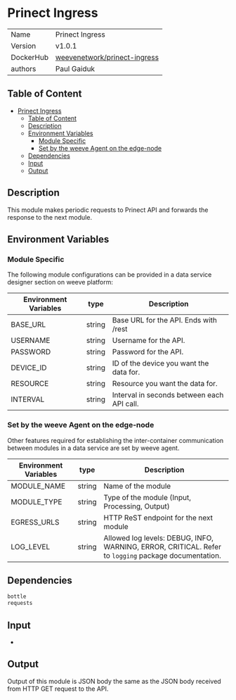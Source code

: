 # Prinect Ingress

|           |                                                                                       |
| --------- | ------------------------------------------------------------------------------------- |
| Name      | Prinect Ingress                                                                       |
| Version   | v1.0.1                                                                                |
| DockerHub | [weevenetwork/prinect-ingress](https://hub.docker.com/r/weevenetwork/prinect-ingress) |
| authors   | Paul Gaiduk                                                                           |

## Table of Content

- [Prinect Ingress](#prinect-ingress)
  - [Table of Content](#table-of-content)
  - [Description](#description)
  - [Environment Variables](#environment-variables)
    - [Module Specific](#module-specific)
    - [Set by the weeve Agent on the edge-node](#set-by-the-weeve-agent-on-the-edge-node)
  - [Dependencies](#dependencies)
  - [Input](#input)
  - [Output](#output)

## Description

This module makes periodic requests to Prinect API and forwards the response to the next module.

## Environment Variables

### Module Specific

The following module configurations can be provided in a data service designer section on weeve platform:

| Environment Variables | type   | Description                                |
| --------------------- | ------ | ------------------------------------------ |
| BASE_URL              | string | Base URL for the API. Ends with /rest      |
| USERNAME              | string | Username for the API.                      |
| PASSWORD              | string | Password for the API.                      |
| DEVICE_ID             | string | ID of the device you want the data for.    |
| RESOURCE              | string | Resource you want the data for.            |
| INTERVAL              | string | Interval in seconds between each API call. |


### Set by the weeve Agent on the edge-node

Other features required for establishing the inter-container communication between modules in a data service are set by weeve agent.

| Environment Variables | type   | Description                                                                                          |
| --------------------- | ------ | ---------------------------------------------------------------------------------------------------- |
| MODULE_NAME           | string | Name of the module                                                                                   |
| MODULE_TYPE           | string | Type of the module (Input, Processing, Output)                                                       |
| EGRESS_URLS           | string | HTTP ReST endpoint for the next module                                                               |
| LOG_LEVEL             | string | Allowed log levels: DEBUG, INFO, WARNING, ERROR, CRITICAL. Refer to `logging` package documentation. |

## Dependencies

```txt
bottle
requests
```

## Input

-

## Output

Output of this module is JSON body the same as the JSON body received from HTTP GET request to the API.
